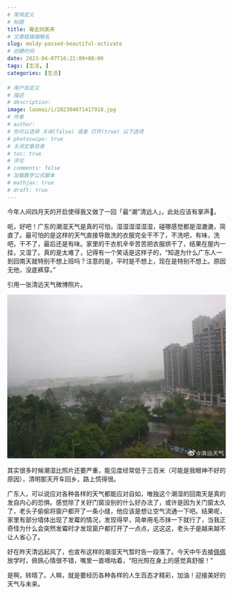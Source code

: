 ```yaml
---
# 常用定义
# 标题
title: 霉去则美来
# 文章链接缩略名
slug: moldy-passed-beautiful-activate
# 创建时间
date: 2023-04-07T16:22:09+08:00
tags: [生活, ]
categories: [生活]

# 用户自定义
# 描述
# description: 
image: laomai/i/202304071417918.jpg
# 作者
# author: 
# 你可以选择 关闭(false) 或者 打开(true) 以下选项
# photoswipe: true
# 关闭文章目录
# toc: true
# 评论
# comments: false
# 加载数学公式脚本
# mathjax: true
# draft: true
---
```


今年人间四月天的开启使得我又做了一回「最“潮”清远人」，此处应该有掌声👏。

呃，好吧！广东的潮湿天气是真的可怕，湿湿湿湿湿湿，碰哪感觉都是湿漉漉，简直了。最可怕的是这样的天气直接导致洗的衣服完全干不了，不洗吧，有味，洗吧，干不了，最后还是有味。家里的干衣机辛辛苦苦把衣服烘干了，结果在屋内一挂，又湿了。真的是太难了，记得有一个笑话是这样子的，“知道为什么广东人一到回南天就特别不想上班吗？注意的是，平时是不想上，现在是特别不想上。原因无他，没底裤穿。”

引用一张清远天气微博照片。

![清远天气.jpg](post/laomai/i/202307301316895.jpg)

其实很多时候潮湿比照片还要严重，能见度经常低于三百米（可能是我眼神不好的原因），清明那天开车回乡，路上慌得很。

广东人，可以说应对各种各样的天气都能应对自如，唯独这个潮湿的回南天是真的发自内心的恐惧。感觉除了关好门窗没别的什么好办法了，或许是因为关门窗太久了，老头子偷偷将窗户都开了一条小缝，他应该是想让空气流通一下吧。结果呢，家里有部分墙体出现了发霉的情况，发现得早，简单用毛币抹一下就行了，当我正奇怪为什么会突然发霉时才发现窗户都打开了一点点，这这这，老头子是越来越不让人省心了。

好在昨天清远起风了，也宣布这样的潮湿天气暂时告一段落了。今天中午去接[佩佩](tags/佩佩.md)放学时，佩佩心情很不错，嘴里一直嘀咕着，“阳光照在身上的感觉真舒服！”

是啊，转晴了。人嘛，就是要经历各种各样的人生百态才精彩，加油！迎接美好的天气与未来。